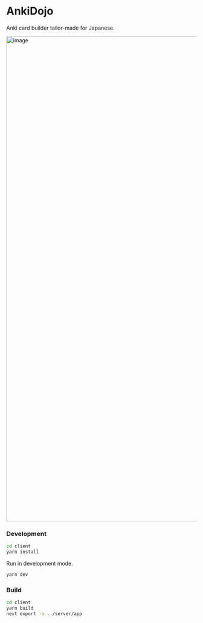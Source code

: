 # AnkiDojo
Anki card builder tailor-made for Japanese.

<img width="1284" alt="image" src="https://user-images.githubusercontent.com/13146030/191484921-875790e7-3369-40cf-b6d5-38bb2e68bc24.png">



### Development

```bash
cd client
yarn install
```

Run in development mode.

```bash
yarn dev
```


### Build

```bash
cd client
yarn build
next export -o ../server/app
```
